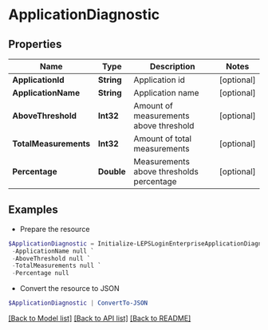 # ApplicationDiagnostic
## Properties

Name | Type | Description | Notes
------------ | ------------- | ------------- | -------------
**ApplicationId** | **String** | Application id | [optional] 
**ApplicationName** | **String** | Application name | [optional] 
**AboveThreshold** | **Int32** | Amount of measurements above threshold | [optional] 
**TotalMeasurements** | **Int32** | Amount of total measurements | [optional] 
**Percentage** | **Double** | Measurements above thresholds percentage | [optional] 

## Examples

- Prepare the resource
```powershell
$ApplicationDiagnostic = Initialize-LEPSLoginEnterpriseApplicationDiagnostic  -ApplicationId null `
 -ApplicationName null `
 -AboveThreshold null `
 -TotalMeasurements null `
 -Percentage null
```

- Convert the resource to JSON
```powershell
$ApplicationDiagnostic | ConvertTo-JSON
```

[[Back to Model list]](../README.md#documentation-for-models) [[Back to API list]](../README.md#documentation-for-api-endpoints) [[Back to README]](../README.md)

